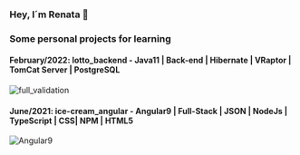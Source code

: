 ### Hey, I´m Renata 👋

<h3>Some personal projects for learning</h3>

<h4>February/2022: lotto_backend - Java11 | Back-end | Hibernate | VRaptor | TomCat Server | PostgreSQL</h4>


![full_validation](https://user-images.githubusercontent.com/79333175/154314646-0caefb02-9a32-4762-85d3-a8ce8b4c8977.gif)


<h4>June/2021: ice-cream_angular - Angular9 | Full-Stack | JSON | NodeJs | TypeScript | CSS| NPM | HTML5</h4>

![Angular9](https://user-images.githubusercontent.com/79333175/154316716-6ce882b4-1e89-4349-9d48-4ec30fa581ba.gif)



